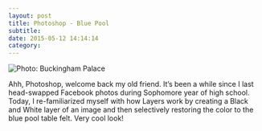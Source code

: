 ```yaml
---
layout: post
title: Photoshop - Blue Pool
subtitle:
date: 2015-05-12 14:14:14
category: 
---
```


<img alt="Photo: Buckingham Palace" src="http://brianmlin.com/Images/2015.05.12/BluePool.jpg" style="max-width:630px;">

Ahh, Photoshop, welcome back my old friend. It’s been a while since I last head-swapped Facebook photos during Sophomore year of high school. Today, I re-familiarized myself with how Layers work by creating a Black and White layer of an image and then selectively restoring the color to the blue pool table felt. Very cool look!
